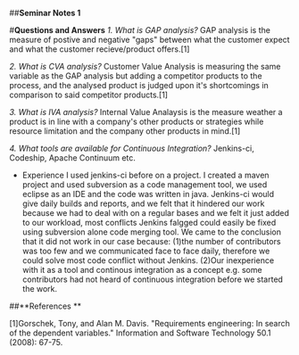 ##**Seminar Notes 1**

#**Questions and Answers**
*1. What is GAP analysis?*
GAP analysis is the measure of postive and negative "gaps" between what the customer expect and what the customer recieve/product offers.[1]

*2. What is CVA analysis?*
Customer Value Analysis is measuring the same variable as the GAP analysis but adding a competitor products to the process, and the analysed product is judged upon it's shortcomings in comparison to said competitor products.[1]

*3. What is IVA analysis?*
Internal Value Analaysis is the measure weather a product is in line with a company's other products or strategies while resource limitation and the company other products in mind.[1]

*4. What tools are available for Continuous Integration?*
Jenkins-ci, Codeship, Apache Continuum etc.
  * Experience 
  I used jenkins-ci before on a project. I created a maven project and used subversion as a code management tool, we used eclipse as an IDE and the code was written in java. Jenkins-ci would give daily builds and reports, and we felt that it hindered our work because we had to deal with on a regular bases and we felt it just added to our workload, most conflicts Jenkins falgged could easily be fixed using subversion alone code merging tool. We came to the conclusion that it did not work in our case because: 
  (1)the number of contributors was too few and we communicated face to face daily, therefore we could solve most code conflict without Jenkins.
  (2)Our inexperience with it as a tool and continous integration as a concept e.g. some contributors had not heard of continuous integration before we started the work.
  
  

##**References **

[1]Gorschek, Tony, and Alan M. Davis. "Requirements engineering: In search of the dependent variables." Information and Software Technology 50.1 (2008): 67-75.

